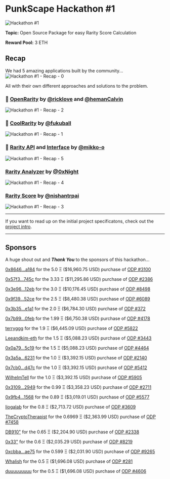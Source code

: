 # PunkScape Hackathon #1

![Hackathon #1](https://user-images.githubusercontent.com/2725836/132677018-ed879bec-2169-462e-a03a-e99b72a7b37a.png)

**Topic:** Open Source Package for easy Rarity Score Calculation

**Reward Pool:** 3 ETH

## Recap

We had 5 amazing applications built by the community...
![Hackathon #1 - Recap - 0](https://user-images.githubusercontent.com/2725836/135978809-65872e57-33a6-4525-acc0-acd7ef0a01ba.png)

All with their own different approaches and solutions to the problem.

### 🥇 [OpenRarity](https://github.com/cryptoDevAmigos/rarity-analyzer) by [@ricklove](https://github.com/ricklove) and [@hemanCalvin](https://github.com/hemanCalvin)
![Hackathon #1 - Recap - 2](https://user-images.githubusercontent.com/2725836/135979223-dbc4c3b9-b3a8-4b28-b627-72cb4b7c4bc6.png)

### 🥈 [CoolRarity](https://github.com/fukuball/rarity-analyser) by [@fukuball](https://github.com/fukuball)
![Hackathon #1 - Recap - 1](https://user-images.githubusercontent.com/2725836/135979219-54c6f30f-bd5f-415d-b856-5868c92116cc.png)

### 🥉 [Rarity API](https://github.com/mikko-o/rarity-analyser) and [Interface](https://github.com/mikko-o/rarity-interface) by [@mikko-o](https://github.com/mikko-o)
![Hackathon #1 - Recap - 5](https://user-images.githubusercontent.com/2725836/135979231-5e708fb7-ebe3-4ac8-91fa-1291b831290e.png)

### [Rarity Analyzer](https://github.com/middlerange/rarity-analyzer) by [@0xNight](https://github.com/middlerange)
![Hackathon #1 - Recap - 4](https://user-images.githubusercontent.com/2725836/135979230-1a774035-cd43-4f55-9183-d07dbc7f6b02.png)

### [Rarity Score](https://github.com/nishantrpai/rarity-score) by [@nishantrpai](https://github.com/nishantrpai)
![Hackathon #1 - Recap - 3](https://user-images.githubusercontent.com/2725836/135979227-7a6a140f-4b0b-4849-939b-6722cef0ba4c.png)

---

If you want to read up on the initial project specificatons, check out the [project intro](PROJECT_INTRO.md).

---

## Sponsors

A huge shout out and ***Thank You*** to the sponsors of this hackathon...

[0x8646...a184](https://opensea.io/0x86462c40c07981f0900e0ad3df5d757a9dc4a184) for the 5.0 Ξ ($16,960.75 USD) purchase of [ODP #3100](https://punkscape.xyz/onedaypunks/3100)

[0x57f3...745c](https://opensea.io/0x57f350127d0625d472da8c3a938a45920cfb745c) for the 3.33 Ξ ($11,295.86 USD) purchase of [ODP #2386](https://punkscape.xyz/onedaypunks/2386)

[0x3e96...12eb](https://opensea.io/0x3e960bbbd921e040b0c90a31746d95c9b5dd12eb) for the 3.0 Ξ ($10,176.45 USD) purchase of [ODP #8498](https://punkscape.xyz/onedaypunks/8498)

[0x9f39...52ce](https://opensea.io/0x9f39ed4e6d38dc7e599fd4d8f643a5810c7b52ce) for the 2.5 Ξ ($8,480.38 USD) purchase of [ODP #6089](https://punkscape.xyz/onedaypunks/6089)

[0x3b35...e1a1](https://opensea.io/0x3b35524aedf141f3bce124a12fd928f80609e1a1) for the 2.0 Ξ ($6,784.30 USD) purchase of [ODP #372](https://punkscape.xyz/onedaypunks/372)

[0x7b99...0feb](https://opensea.io/0x7b9997220d33d143bdc131acad832c7ee00b0feb) for the 1.99 Ξ ($6,750.38 USD) purchase of [ODP #4178](https://punkscape.xyz/onedaypunks/4178)

[terryggg](https://opensea.io/0x67825c200346614b433fbdb2f2e8fd2a93c515e7) for the 1.9 Ξ ($6,445.09 USD) purchase of [ODP #5822](https://punkscape.xyz/onedaypunks/5822)

[Leeandkim-eth](https://opensea.io/0x60724dfa39e8ccb9d005915b079ebdd2cc5578a0) for the 1.5 Ξ ($5,088.23 USD) purchase of [ODP #3443](https://punkscape.xyz/onedaypunks/3443)

[0x0a79...5c19](https://opensea.io/0x0a79ffd132fa5720ec7123a2bd46bf6372475c19) for the 1.5 Ξ ($5,088.23 USD) purchase of [ODP #4464](https://punkscape.xyz/onedaypunks/4464)

[0x3a5a...6231](https://opensea.io/0x3a5a8c837d74f16fa75c01087310d03125e66231) for the 1.0 Ξ ($3,392.15 USD) purchase of [ODP #2140](https://punkscape.xyz/onedaypunks/2140)

[0x7cb0...d47c](https://opensea.io/0x7cb05e2a8bd3beac988c9b8f6470eb054e08d47c) for the 1.0 Ξ ($3,392.15 USD) purchase of [ODP #5412](https://punkscape.xyz/onedaypunks/5412)

[WilhelmTell](https://opensea.io/0x4e248177e428b97b1462a2056a8000c58c4dae05) for the 1.0 Ξ ($3,392.15 USD) purchase of [ODP #5905](https://punkscape.xyz/onedaypunks/5905)

[0x3109...2949](https://opensea.io/0x3109d2ddc44823b8951df2f8c161d2d905332949) for the 0.99 Ξ ($3,358.23 USD) purchase of [ODP #2711](https://punkscape.xyz/onedaypunks/2711)

[0x9fb4...1568](https://opensea.io/0x9fb4bcc1d6e58b882e7397ae5b047eac68461568) for the 0.89 Ξ ($3,019.01 USD) purchase of [ODP #5577](https://punkscape.xyz/onedaypunks/5577)

[liogalab](https://opensea.io/0x3046312882115fc1a7d52150cbac93befb0b0cea) for the 0.8 Ξ ($2,713.72 USD) purchase of [ODP #3609](https://punkscape.xyz/onedaypunks/3609)

[TheCryptoTherapist](https://opensea.io/0x5ae92b69725fab29524ee91ff5127a7159bf9d95) for the 0.6969 Ξ ($2,363.99 USD) purchase of [ODP #7458](https://punkscape.xyz/onedaypunks/7458)

[DB910"](htps://opensea.io/0x8501fc1d5444f6be4f3e0215a1b3ad8752701054) for the 0.65 Ξ ($2,204.90 USD) purchase of [ODP #2338](https://punkscape.xyz/onedaypunks/2338)

[0x33"](htps://opensea.io/0x331347f2c476df95bb9a2668764cbb1a9a0a5d93) for the 0.6 Ξ ($2,035.29 USD) purchase of [ODP #8219](https://punkscap.xyz/onedaypunks/8219")

[0xcbba...ae75](https://opensea.io/0xcbbac906a26dc3830883d9b573c7d1245968ae75) for the 0.599 Ξ ($2,031.90 USD) purchase of [ODP #9265](hhttps://punkscape.xyz/onedaypunks/0x5537d90a4a2dc9d9b37bab49b490cf67d4c54e91/9265)

[Whalish](https://opensea.io/0x7b8860d7915cfe904a3774cec5259e8741409e51) for the 0.5 Ξ ($1,696.08 USD) purchase of [ODP #281](hhttps://punkscape.xyz/onedaypunks/0x5537d90a4a2dc9d9b37bab49b490cf67d4c54e91/281)

[duuuuuuuuu](https://opensea.io/0x898275de7a7673789f101b2ace5d65c35d1ae20a) for the 0.5 Ξ ($1,696.08 USD) purchase of [ODP #4606](hhttps://punkscape.xyz/onedaypunks/0x5537d90a4a2dc9d9b37bab49b490cf67d4c54e91/4606)
